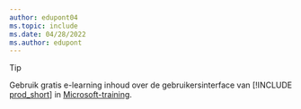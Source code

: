 ```yaml
---
author: edupont04
ms.topic: include
ms.date: 04/28/2022
ms.author: edupont
---
```

> [!TIP]
> Gebruik gratis e-learning inhoud over de gebruikersinterface van [!INCLUDE [prod_short](prod_short.md)] in [Microsoft-training](/training/dynamics365/business-central?WT.mc_id=dyn365bc_landingpage-docs).

